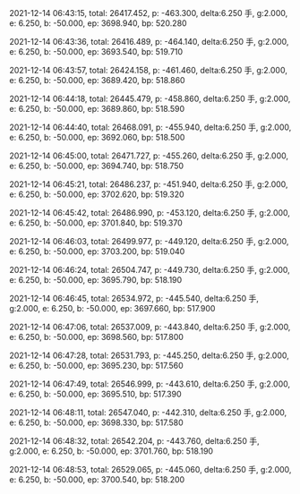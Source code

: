 2021-12-14 06:43:15, total: 26417.452, p: -463.300, delta:6.250 手, g:2.000, e: 6.250, b: -50.000, ep: 3698.940, bp: 520.280

2021-12-14 06:43:36, total: 26416.489, p: -464.140, delta:6.250 手, g:2.000, e: 6.250, b: -50.000, ep: 3693.540, bp: 519.710

2021-12-14 06:43:57, total: 26424.158, p: -461.460, delta:6.250 手, g:2.000, e: 6.250, b: -50.000, ep: 3689.420, bp: 518.860

2021-12-14 06:44:18, total: 26445.479, p: -458.860, delta:6.250 手, g:2.000, e: 6.250, b: -50.000, ep: 3689.860, bp: 518.590

2021-12-14 06:44:40, total: 26468.091, p: -455.940, delta:6.250 手, g:2.000, e: 6.250, b: -50.000, ep: 3692.060, bp: 518.500

2021-12-14 06:45:00, total: 26471.727, p: -455.260, delta:6.250 手, g:2.000, e: 6.250, b: -50.000, ep: 3694.740, bp: 518.750

2021-12-14 06:45:21, total: 26486.237, p: -451.940, delta:6.250 手, g:2.000, e: 6.250, b: -50.000, ep: 3702.620, bp: 519.320

2021-12-14 06:45:42, total: 26486.990, p: -453.120, delta:6.250 手, g:2.000, e: 6.250, b: -50.000, ep: 3701.840, bp: 519.370

2021-12-14 06:46:03, total: 26499.977, p: -449.120, delta:6.250 手, g:2.000, e: 6.250, b: -50.000, ep: 3703.200, bp: 519.040

2021-12-14 06:46:24, total: 26504.747, p: -449.730, delta:6.250 手, g:2.000, e: 6.250, b: -50.000, ep: 3695.790, bp: 518.190

2021-12-14 06:46:45, total: 26534.972, p: -445.540, delta:6.250 手, g:2.000, e: 6.250, b: -50.000, ep: 3697.660, bp: 517.900

2021-12-14 06:47:06, total: 26537.009, p: -443.840, delta:6.250 手, g:2.000, e: 6.250, b: -50.000, ep: 3698.560, bp: 517.800

2021-12-14 06:47:28, total: 26531.793, p: -445.250, delta:6.250 手, g:2.000, e: 6.250, b: -50.000, ep: 3695.230, bp: 517.560

2021-12-14 06:47:49, total: 26546.999, p: -443.610, delta:6.250 手, g:2.000, e: 6.250, b: -50.000, ep: 3695.510, bp: 517.390

2021-12-14 06:48:11, total: 26547.040, p: -442.310, delta:6.250 手, g:2.000, e: 6.250, b: -50.000, ep: 3698.330, bp: 517.580

2021-12-14 06:48:32, total: 26542.204, p: -443.760, delta:6.250 手, g:2.000, e: 6.250, b: -50.000, ep: 3701.760, bp: 518.190

2021-12-14 06:48:53, total: 26529.065, p: -445.060, delta:6.250 手, g:2.000, e: 6.250, b: -50.000, ep: 3700.540, bp: 518.200